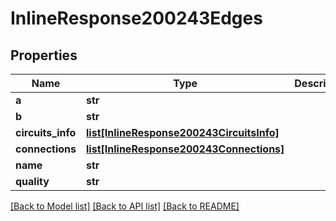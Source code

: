 # InlineResponse200243Edges

## Properties
Name | Type | Description | Notes
------------ | ------------- | ------------- | -------------
**a** | **str** |  | [optional] 
**b** | **str** |  | [optional] 
**circuits_info** | [**list[InlineResponse200243CircuitsInfo]**](InlineResponse200243CircuitsInfo.md) |  | [optional] 
**connections** | [**list[InlineResponse200243Connections]**](InlineResponse200243Connections.md) |  | [optional] 
**name** | **str** |  | [optional] 
**quality** | **str** |  | [optional] 

[[Back to Model list]](../README.md#documentation-for-models) [[Back to API list]](../README.md#documentation-for-api-endpoints) [[Back to README]](../README.md)

